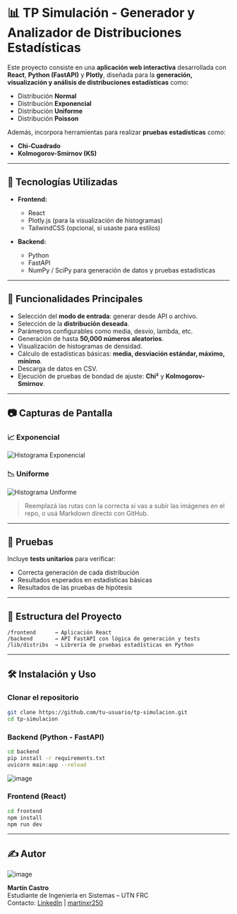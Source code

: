 
# 📊 TP Simulación - Generador y Analizador de Distribuciones Estadísticas

Este proyecto consiste en una **aplicación web interactiva** desarrollada con **React**, **Python (FastAPI)** y **Plotly**, diseñada para la **generación, visualización y análisis de distribuciones estadísticas** como:

- Distribución **Normal**
- Distribución **Exponencial**
- Distribución **Uniforme**
- Distribución **Poisson**

Además, incorpora herramientas para realizar **pruebas estadísticas** como:

- **Chi-Cuadrado**
- **Kolmogorov-Smirnov (KS)**

---

## 🚀 Tecnologías Utilizadas

- **Frontend:**
  - React
  - Plotly.js (para la visualización de histogramas)
  - TailwindCSS (opcional, si usaste para estilos)

- **Backend:**
  - Python
  - FastAPI
  - NumPy / SciPy para generación de datos y pruebas estadísticas

---

## 🧠 Funcionalidades Principales

- Selección del **modo de entrada**: generar desde API o archivo.
- Selección de la **distribución deseada**.
- Parámetros configurables como media, desvío, lambda, etc.
- Generación de hasta **50,000 números aleatorios**.
- Visualización de histogramas de densidad.
- Cálculo de estadísticas básicas: **media, desviación estándar, máximo, mínimo**.
- Descarga de datos en CSV.
- Ejecución de pruebas de bondad de ajuste: **Chi²** y **Kolmogorov-Smirnov**.

---

## 📷 Capturas de Pantalla

### 📈 Exponencial
![Histograma Exponencial](./path/to/exponencial.png)

### 📉 Uniforme
![Histograma Uniforme](./path/to/uniforme.png)

> Reemplazá las rutas con la correcta si vas a subir las imágenes en el repo, o usá Markdown directo con GitHub.

---

## 🧪 Pruebas

Incluye **tests unitarios** para verificar:
- Correcta generación de cada distribución
- Resultados esperados en estadísticas básicas
- Resultados de las pruebas de hipótesis

---

## 📁 Estructura del Proyecto

```
/frontend      → Aplicación React
/backend       → API FastAPI con lógica de generación y tests
/lib/distribs  → Librería de pruebas estadísticas en Python
```

---

## 🛠 Instalación y Uso

### Clonar el repositorio

```bash
git clone https://github.com/tu-usuario/tp-simulacion.git
cd tp-simulacion
```

### Backend (Python - FastAPI)

```bash
cd backend
pip install -r requirements.txt
uvicorn main:app --reload
```

![image](https://github.com/user-attachments/assets/9a0f13c9-07ee-46c5-9f60-7399518f4ac7)

### Frontend (React)

```bash
cd frontend
npm install
npm run dev
```

---

## ✍️ Autor
![image](https://github.com/user-attachments/assets/7a40f16e-a9d5-46cd-b6d2-d2ec13523cbf)

**Martín Castro**  
Estudiante de Ingeniería en Sistemas – UTN FRC  
Contacto: [LinkedIn](#) | [martinxr250](https://github.com/martinxr250)
